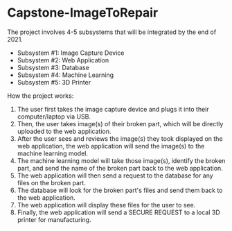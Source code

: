 # Capstone-ImageToRepair
The project involves 4-5 subsystems that will be integrated by the end of 2021.
* Subsystem #1: Image Capture Device
* Subsystem #2: Web Application
* Subsystem #3: Database
* Subsystem #4: Machine Learning
* Subsystem #5: 3D Printer



How the project works:
1. The user first takes the image capture device and plugs it into their computer/laptop via USB.
1. Then, the user takes image(s) of their broken part, which will be directly uploaded to the web application.
1. After the user sees and reviews the image(s) they took displayed on the web application, the web application will send the image(s) to the machine learning model.
1. The machine learning model will take those image(s), identify the broken part, and send the name of the broken part back to the web application.
1. The web application will then send a request to the database for any files on the broken part.
1. The database will look for the broken part's files and send them back to the web application.
1. The web application will display these files for the user to see.
1. Finally, the web application will send a SECURE REQUEST to a local 3D printer for manufacturing.
